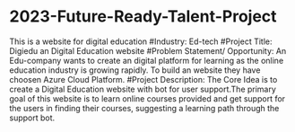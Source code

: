 # 2023-Future-Ready-Talent-Project

This is a website for digital education
#Industry:
Ed-tech
#Project Title:
Digiedu an Digital Education website
#Problem Statement/ Opportunity:
An Edu-company wants to create an digital platform for learning as the online education industry is growing rapidly. To build an website they have choosen Azure Cloud Platform.
#Project Description:
The Core Idea is to create a Digital Education website with bot for user support.The primary goal of this website is to learn online courses provided and get support for the users in finding their courses, suggesting a learning path through the support bot.
